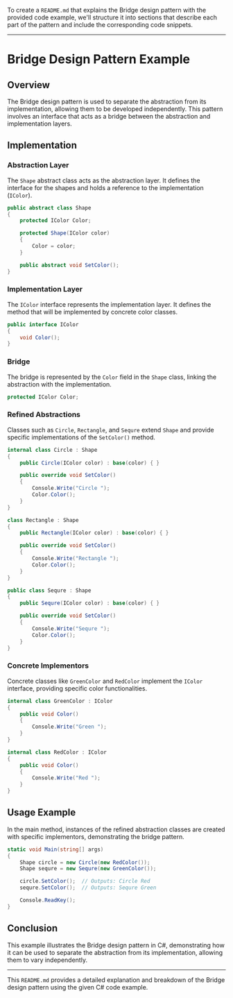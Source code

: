 To create a `README.md` that explains the Bridge design pattern with the provided code example, we'll structure it into sections that describe each part of the pattern and include the corresponding code snippets.

---

# Bridge Design Pattern Example

## Overview
The Bridge design pattern is used to separate the abstraction from its implementation, allowing them to be developed independently. This pattern involves an interface that acts as a bridge between the abstraction and implementation layers.

## Implementation

### Abstraction Layer
The `Shape` abstract class acts as the abstraction layer. It defines the interface for the shapes and holds a reference to the implementation (`IColor`).

```csharp
public abstract class Shape
{
    protected IColor Color;

    protected Shape(IColor color)
    {
        Color = color;
    }

    public abstract void SetColor();
}
```

### Implementation Layer
The `IColor` interface represents the implementation layer. It defines the method that will be implemented by concrete color classes.

```csharp
public interface IColor
{
    void Color();
}
```

### Bridge
The bridge is represented by the `Color` field in the `Shape` class, linking the abstraction with the implementation.

```csharp
protected IColor Color;
```

### Refined Abstractions
Classes such as `Circle`, `Rectangle`, and `Sequre` extend `Shape` and provide specific implementations of the `SetColor()` method.

```csharp
internal class Circle : Shape
{
    public Circle(IColor color) : base(color) { }

    public override void SetColor()
    {
        Console.Write("Circle ");
        Color.Color();
    }
}

class Rectangle : Shape
{
    public Rectangle(IColor color) : base(color) { }

    public override void SetColor()
    {
        Console.Write("Rectangle ");
        Color.Color();
    }
}

public class Sequre : Shape
{
    public Sequre(IColor color) : base(color) { }

    public override void SetColor()
    {
        Console.Write("Sequre ");
        Color.Color();
    }
}
```

### Concrete Implementors
Concrete classes like `GreenColor` and `RedColor` implement the `IColor` interface, providing specific color functionalities.

```csharp
internal class GreenColor : IColor
{
    public void Color()
    {
        Console.Write("Green ");
    }
}

internal class RedColor : IColor
{
    public void Color()
    {
        Console.Write("Red ");
    }
}
```

## Usage Example

In the main method, instances of the refined abstraction classes are created with specific implementors, demonstrating the bridge pattern.

```csharp
static void Main(string[] args)
{
    Shape circle = new Circle(new RedColor());
    Shape sequre = new Sequre(new GreenColor());

    circle.SetColor();  // Outputs: Circle Red
    sequre.SetColor();  // Outputs: Sequre Green

    Console.ReadKey();
}
```

## Conclusion

This example illustrates the Bridge design pattern in C#, demonstrating how it can be used to separate the abstraction from its implementation, allowing them to vary independently.

---

This `README.md` provides a detailed explanation and breakdown of the Bridge design pattern using the given C# code example.